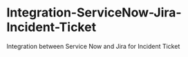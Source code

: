 # Integration-ServiceNow-Jira-Incident-Ticket
Integration between Service Now and Jira for Incident Ticket
